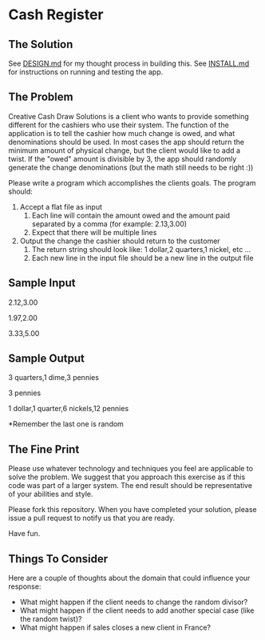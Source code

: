 # Cash Register

## The Solution

See [DESIGN.md](DESIGN.md) for my thought process in building this.
See [INSTALL.md](INSTALL.md) for instructions on running and testing the app.

## The Problem

Creative Cash Draw Solutions is a client who wants to provide something different for the cashiers who use their system. The function of the application is to tell the cashier how much change is owed, and what denominations should be used. In most cases the app should return the minimum amount of physical change, but the client would like to add a twist. If the "owed" amount is divisible by 3, the app should randomly generate the change denominations (but the math still needs to be right :))

Please write a program which accomplishes the clients goals. The program should:

1. Accept a flat file as input
   1. Each line will contain the amount owed and the amount paid separated by a comma (for example: 2.13,3.00)
   2. Expect that there will be multiple lines
2. Output the change the cashier should return to the customer
   1. The return string should look like: 1 dollar,2 quarters,1 nickel, etc ...
   2. Each new line in the input file should be a new line in the output file

## Sample Input

2.12,3.00

1.97,2.00

3.33,5.00

## Sample Output

3 quarters,1 dime,3 pennies

3 pennies

1 dollar,1 quarter,6 nickels,12 pennies

\*Remember the last one is random

## The Fine Print

Please use whatever technology and techniques you feel are applicable to solve the problem. We suggest that you approach this exercise as if this code was part of a larger system. The end result should be representative of your abilities and style.

Please fork this repository. When you have completed your solution, please issue a pull request to notify us that you are ready.

Have fun.

## Things To Consider

Here are a couple of thoughts about the domain that could influence your response:

- What might happen if the client needs to change the random divisor?
- What might happen if the client needs to add another special case (like the random twist)?
- What might happen if sales closes a new client in France?

